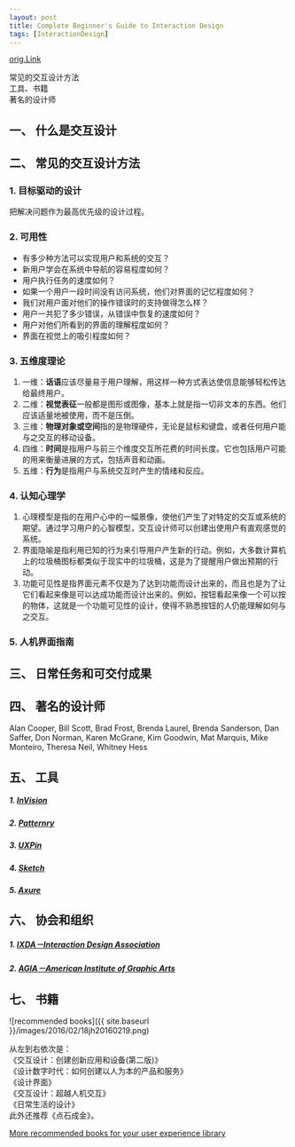 ```yaml
---
layout: post
title: Complete Beginner's Guide to Interaction Design
tags: [InteractionDesign]
---
```


[orig.Link](http://www.uisdc.com/head-first-interaction-design)

<p class="excerpt">
常见的交互设计方法<br>
工具、书籍<br>
著名的设计师<br>
</p>

<!--more-->


一、 什么是交互设计
------



二、 常见的交互设计方法
------

### 1. 目标驱动的设计
把解决问题作为最高优先级的设计过程。


### 2. 可用性

* 有多少种方法可以实现用户和系统的交互？
* 新用户学会在系统中导航的容易程度如何？
* 用户执行任务的速度如何？
* 如果一个用户一段时间没有访问系统，他们对界面的记忆程度如何？
* 我们对用户面对他们的操作错误时的支持做得怎么样？
* 用户一共犯了多少错误，从错误中恢复的速度如何？
* 用户对他们所看到的界面的理解程度如何？
* 界面在视觉上的吸引程度如何？


### 3. 五维度理论
1. 一维：**话语**应该尽量易于用户理解，用这样一种方式表达使信息能够轻松传达给最终用户。
2. 二维：**视觉表征**一般都是图形或图像，基本上就是指一切非文本的东西。他们应该适量地被使用，而不是压倒。
3. 三维：**物理对象或空间**指的是物理硬件，无论是鼠标和键盘，或者任何用户能与之交互的移动设备。
4. 四维：**时间**是指用户与前三个维度交互所花费的时间长度。它也包括用户可能的用来衡量进展的方式，包括声音和动画。
5. 五维：**行为**是指用户与系统交互时产生的情绪和反应。


### 4. 认知心理学
1. 心理模型是指的在用户心中的一幅景像，使他们产生了对特定的交互或系统的期望。通过学习用户的心智模型，交互设计师可以创建出使用户有直观感觉的系统。
2. 界面隐喻是指利用已知的行为来引导用户产生新的行动。例如，大多数计算机上的垃圾桶图标都类似于现实中的垃圾桶，这是为了提醒用户做出预期的行动。
3. 功能可见性是指界面元素不仅是为了达到功能而设计出来的，而且也是为了让它们看起来像是可以达成功能而设计出来的。例如，按钮看起来像一个可以按的物体，这就是一个功能可见性的设计，使得不熟悉按钮的人仍能理解如何与之交互。


### 5. 人机界面指南



三、 日常任务和可交付成果
------



四、 著名的设计师
------

Alan Cooper, Bill Scott, Brad Frost, Brenda Laurel, Brenda Sanderson, Dan Saffer, Don Norman, Karen McGrane, Kim Goodwin, Mat Marquis, Mike Monteiro, Theresa Neil, Whitney Hess



五、 工具
------

##### 1. [InVision](https://projects.invisionapp.com/d/main#/projects)

##### 2. [Patternry](http://patternry.com/)

##### 3. [UXPin](https://uxpin.com/)

##### 4. [Sketch](https://www.sketchapp.com/)

##### 5. [Axure](http://www.axure.com/)



六、 协会和组织
------

##### 1. [IXDA－Interaction Design Association](http://www.ixda.org/)

##### 2. [AGIA－American Institute of Graphic Arts](http://www.aiga.org/)



七、 书籍
------

![recommended books]({{ site.baseurl }}/images/2016/02/18jh20160219.png)

从左到右依次是： <br>
  《交互设计：创建创新应用和设备(第二版)》<br>
  《设计数字时代：如何创建以人为本的产品和服务》<br>
  《设计界面》<br>
  《交互设计：超越人机交互》<br>
  《日常生活的设计》<br>
此外还推荐《点石成金》。<br>


[More recommended books for your user experience library](http://hao.uisdc.com/book/)
